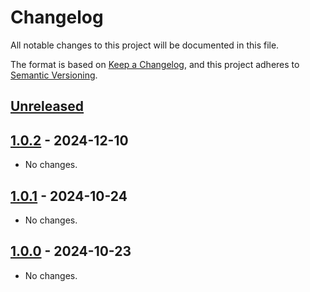 # Changelog

All notable changes to this project will be documented in this file.

The format is based on [Keep a Changelog](https://keepachangelog.com/en/1.1.0/),
and this project adheres to [Semantic Versioning](https://semver.org/spec/v2.0.0.html).

## [Unreleased]

## [1.0.2] - 2024-12-10

- No changes.

## [1.0.1] - 2024-10-24

- No changes.

## [1.0.0] - 2024-10-23

- No changes.

[unreleased]: https://github.com/heroku/buildpacks-release-phase/compare/v1.0.2...HEAD
[1.0.2]: https://github.com/heroku/buildpacks-release-phase/compare/v1.0.1...v1.0.2
[1.0.1]: https://github.com/heroku/buildpacks-release-phase/compare/v1.0.0...v1.0.1
[1.0.0]: https://github.com/heroku/buildpacks-release-phase/releases/tag/v1.0.0
